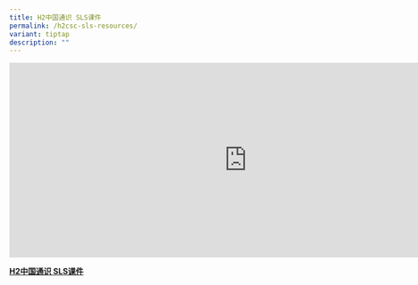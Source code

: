 ```yaml
---
title: H2中国通识 SLS课件
permalink: /h2csc-sls-resources/
variant: tiptap
description: ""
---
```

<div class="iframe-wrapper">
<iframe height="350" width="850" allowfullscreen="true" frameborder="0" src="https://docs.google.com/spreadsheets/d/e/2PACX-1vR48O2DAMOOtYlX2gtImhvUJhRnwsN4mVj8kZHAsUnQkRTvFd8wtobICxOcINtDIDlTz6XgiyCd4sHi/pubhtml?gid=0&amp;range=A1:D24&amp;single=false&amp;widget=false&amp;headers=false&amp;chrome=false&amp;"></iframe>
</div>
<p><strong><a href="https://docs.google.com/spreadsheets/d/e/2PACX-1vTQTWfAMfH6ussrfcNFgKIevihxBacRsXUed-rF2IAooaT1IyL0cPMjw2zhRm2FeDJwqYjbFlt4Dv1P/pubhtml?gid=88221927&amp;single=true" rel="noopener noreferrer nofollow" target="_blank">H2中国通识 SLS课件</a></strong>
</p>
<p></p>